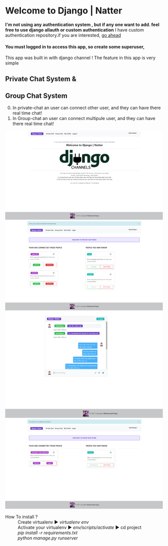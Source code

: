 # Welcome to Django | Natter
**I'm not using any authentication system , but if any one want to add. feel free to use django allauth or custom authentication**
I have custom authentication repository.if you are interested, [go ahead](https://github.com/mohammadfayaj/Django-authentication)
#### You must logged in to access this app, so create some superuser, 

This app was built in with django channel !
The feature in this app is very simple
## Private Chat System & 
## Group Chat System
0. In private-chat an user can connect other user, and they can have there real time chat!
1. In Group-chat an user can connect multipule user, and they can have there real time chat!

![Optional Text](https://github.com/mohammadfayaj/Django-Natter/blob/main/Django_natter_img/Screenshot%20(50).png)
![Optional Text](https://github.com/mohammadfayaj/Django-Natter/blob/main/Django_natter_img/Screenshot%20(51).png)
![Optional Text](https://github.com/mohammadfayaj/Django-Natter/blob/main/Django_natter_img/Screenshot%20(53).png)
![Optional Text](https://github.com/mohammadfayaj/Django-Natter/blob/main/Django_natter_img/Screenshot%20(52).png)


<dl>
  <dt>How To install ?</dt>
  <dd>Create virtualenv  ▶️ <em> virtualenv env</em></dd>
  <dd>Activate your virtualenv ▶️ <em>env/scripts/activate</em> ▶️ cd project</dd>
  <dd><em>pip install -r requirements.txt</em></dd>
  <dd><em>python manage.py runserver</em></dd>
</dl
